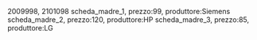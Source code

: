 2009998, 2101098
scheda_madre_1, prezzo:99, produttore:Siemens
scheda_madre_2, prezzo:120, produttore:HP
scheda_madre_3, prezzo:85, produttore:LG 
